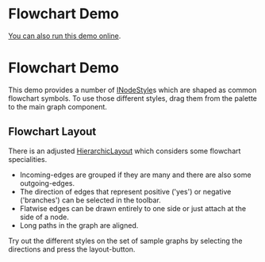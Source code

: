 <!--
 //////////////////////////////////////////////////////////////////////////////
 // @license
 // This file is part of yFiles for HTML 2.5.0.3.
 // Use is subject to license terms.
 //
 // Copyright (c) 2000-2023 by yWorks GmbH, Vor dem Kreuzberg 28,
 // 72070 Tuebingen, Germany. All rights reserved.
 //
 //////////////////////////////////////////////////////////////////////////////
-->
# Flowchart Demo

[You can also run this demo online](https://live.yworks.com/demos/complete/flowchart/index.html).

# Flowchart Demo

This demo provides a number of [INodeStyle](https://docs.yworks.com/yfileshtml/#/api/INodeStyle)s which are shaped as common flowchart symbols. To use those different styles, drag them from the palette to the main graph component.

## Flowchart Layout

There is an adjusted [HierarchicLayout](https://docs.yworks.com/yfileshtml/#/api/HierarchicLayout) which considers some flowchart specialities.

- Incoming-edges are grouped if they are many and there are also some outgoing-edges.
- The direction of edges that represent positive ('yes') or negative ('branches') can be selected in the toolbar.
- Flatwise edges can be drawn entirely to one side or just attach at the side of a node.
- Long paths in the graph are aligned.

Try out the different styles on the set of sample graphs by selecting the directions and press the layout-button.
